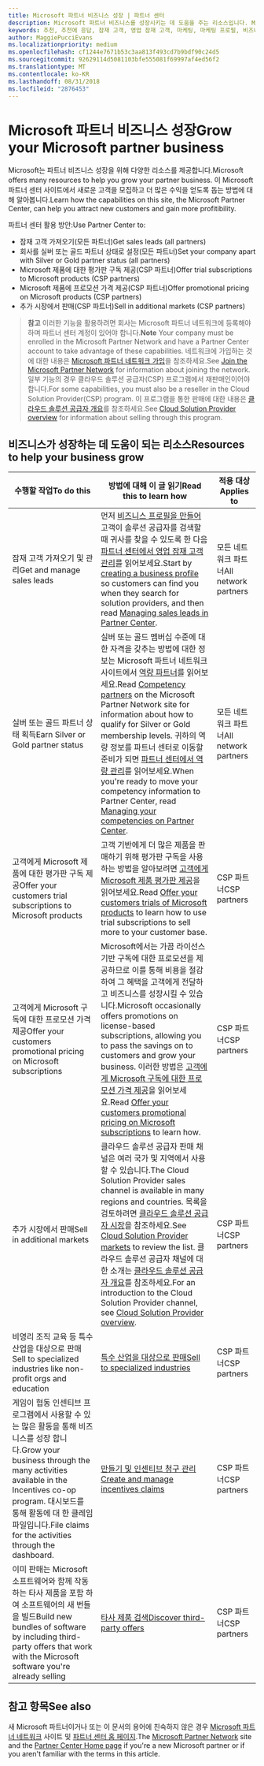 ```yaml
---
title: Microsoft 파트너 비즈니스 성장 | 파트너 센터
description: Microsoft 파트너 비즈니스를 성장시키는 데 도움을 주는 리소스입니다. Microsoft에서 영업 잠재 고객(추천)을 가져오는 방법이 포함됩니다.
keywords: 추천, 추천에 응답, 잠재 고객, 영업 잠재 고객, 마케팅, 마케팅 프로필, 비즈니스 프로필, 비즈니스 성장, 비즈니스 기회, 역량, 실버 멤버십, 골드 멤버십, 평가판 제품, 시장 확장, 국가별 클라우드
author: MaggiePucciEvans
ms.localizationpriority: medium
ms.openlocfilehash: cf1244e7671b53c3aa813f493cd7b9bdf90c24d5
ms.sourcegitcommit: 92629114d5081103bfe555081f69997af4ed56f2
ms.translationtype: MT
ms.contentlocale: ko-KR
ms.lasthandoff: 08/31/2018
ms.locfileid: "2876453"
---
```

# <a name="grow-your-microsoft-partner-business"></a><span data-ttu-id="51810-105">Microsoft 파트너 비즈니스 성장</span><span class="sxs-lookup"><span data-stu-id="51810-105">Grow your Microsoft partner business</span></span> 

<span data-ttu-id="51810-106">Microsoft는 파트너 비즈니스 성장을 위해 다양한 리소스를 제공합니다.</span><span class="sxs-lookup"><span data-stu-id="51810-106">Microsoft offers many resources to help you grow your partner business.</span></span> <span data-ttu-id="51810-107">이 Microsoft 파트너 센터 사이트에서 새로운 고객을 모집하고 더 많은 수익을 얻도록 돕는 방법에 대해 알아봅니다.</span><span class="sxs-lookup"><span data-stu-id="51810-107">Learn how the capabilities on this site, the Microsoft Partner Center, can help you attract new customers and gain more profitibility.</span></span> 

<span data-ttu-id="51810-108">파트너 센터 활용 방안:</span><span class="sxs-lookup"><span data-stu-id="51810-108">Use Partner Center to:</span></span>

-   <span data-ttu-id="51810-109">잠재 고객 가져오기(모든 파트너)</span><span class="sxs-lookup"><span data-stu-id="51810-109">Get sales leads (all partners)</span></span>
-   <span data-ttu-id="51810-110">회사를 실버 또는 골드 파트너 상태로 설정(모든 파트너)</span><span class="sxs-lookup"><span data-stu-id="51810-110">Set your company apart with Silver or Gold partner status (all partners)</span></span>
-   <span data-ttu-id="51810-111">Microsoft 제품에 대한 평가판 구독 제공(CSP 파트너)</span><span class="sxs-lookup"><span data-stu-id="51810-111">Offer trial subscriptions to Microsoft products (CSP partners)</span></span>
-   <span data-ttu-id="51810-112">Microsoft 제품에 프로모션 가격 제공(CSP 파트너)</span><span class="sxs-lookup"><span data-stu-id="51810-112">Offer promotional pricing on Microsoft products (CSP partners)</span></span>
-   <span data-ttu-id="51810-113">추가 시장에서 판매(CSP 파트너)</span><span class="sxs-lookup"><span data-stu-id="51810-113">Sell in additional markets (CSP partners)</span></span>

><span data-ttu-id="51810-114">**참고** 이러한 기능을 활용하려면 회사는 Microsoft 파트너 네트워크에 등록해야 하며 파트너 센터 계정이 있어야 합니다.</span><span class="sxs-lookup"><span data-stu-id="51810-114">**Note** Your company must be enrolled in the Microsoft Partner Network and have a Partner Center account to take advantage of these capabilities.</span></span> <span data-ttu-id="51810-115">네트워크에 가입하는 것에 대한 내용은 [Microsoft 파트너 네트워크 가입](mpn-overview.md)을 참조하세요.</span><span class="sxs-lookup"><span data-stu-id="51810-115">See [Join the Microsoft Partner Network](mpn-overview.md) for information about joining the network.</span></span> <span data-ttu-id="51810-116">일부 기능의 경우 클라우드 솔루션 공급자(CSP) 프로그램에서 재판매인이어야 합니다.</span><span class="sxs-lookup"><span data-stu-id="51810-116">For some capabilities, you must also be a reseller in the Cloud Solution Provider(CSP) program.</span></span> <span data-ttu-id="51810-117">이 프로그램을 통한 판매에 대한 내용은 [클라우드 솔루션 공급자 개요](csp-overview.md)를 참조하세요.</span><span class="sxs-lookup"><span data-stu-id="51810-117">See [Cloud Solution Provider overview](csp-overview.md) for information about selling through this program.</span></span>

## <a name="resources-to-help-your-business-grow"></a><span data-ttu-id="51810-118">비즈니스가 성장하는 데 도움이 되는 리소스</span><span class="sxs-lookup"><span data-stu-id="51810-118">Resources to help your business grow</span></span>

|  **<span data-ttu-id="51810-119">수행할 작업</span><span class="sxs-lookup"><span data-stu-id="51810-119">To do this</span></span>**  |  **<span data-ttu-id="51810-120">방법에 대해 이 글 읽기</span><span class="sxs-lookup"><span data-stu-id="51810-120">Read this to learn how</span></span>**  |  **<span data-ttu-id="51810-121">적용 대상</span><span class="sxs-lookup"><span data-stu-id="51810-121">Applies to</span></span>**  |
|--------------|-----------|--------------
| <span data-ttu-id="51810-122">잠재 고객 가져오기 및 관리</span><span class="sxs-lookup"><span data-stu-id="51810-122">Get and manage sales leads</span></span> | <span data-ttu-id="51810-123">먼저 [비즈니스 프로필을 만들어](create-a-marketing-profile.md) 고객이 솔루션 공급자를 검색할 때 귀사를 찾을 수 있도록 한 다음 [파트너 센터에서 영업 잠재 고객 관리](responding-to-referrals.md)를 읽어보세요.</span><span class="sxs-lookup"><span data-stu-id="51810-123">Start by [creating a business profile](create-a-marketing-profile.md) so customers can find you when they search for solution providers, and then read [Managing sales leads in Partner Center](responding-to-referrals.md).</span></span> | <span data-ttu-id="51810-124">모든 네트워크 파트너</span><span class="sxs-lookup"><span data-stu-id="51810-124">All network partners</span></span> |
| <span data-ttu-id="51810-125">실버 또는 골드 파트너 상태 획득</span><span class="sxs-lookup"><span data-stu-id="51810-125">Earn Silver or Gold partner status</span></span> | <span data-ttu-id="51810-126">실버 또는 골드 멤버십 수준에 대한 자격을 갖추는 방법에 대한 정보는 Microsoft 파트너 네트워크 사이트에서 [역량 파트너](https://partner.microsoft.com/membership/competencies)를 읽어보세요.</span><span class="sxs-lookup"><span data-stu-id="51810-126">Read [Competency partners](https://partner.microsoft.com/membership/competencies) on the Microsoft Partner Network site for information about how to qualify for Silver or Gold membership levels.</span></span> <span data-ttu-id="51810-127">귀하의 역량 정보를 파트너 센터로 이동할 준비가 되면 [파트너 센터에서 역량 관리](competencies.md)를 읽어보세요.</span><span class="sxs-lookup"><span data-stu-id="51810-127">When you're ready to move your competency information to Partner Center, read [Managing your competencies on Partner Center](competencies.md).</span></span> | <span data-ttu-id="51810-128">모든 네트워크 파트너</span><span class="sxs-lookup"><span data-stu-id="51810-128">All network partners</span></span> |
| <span data-ttu-id="51810-129">고객에게 Microsoft 제품에 대한 평가판 구독 제공</span><span class="sxs-lookup"><span data-stu-id="51810-129">Offer your customers trial subscriptions to Microsoft products</span></span> | <span data-ttu-id="51810-130">고객 기반에게 더 많은 제품을 판매하기 위해 평가판 구독을 사용하는 방법을 알아보려면 [고객에게 Microsoft 제품 평가판 제공](offer-your-customers-trials-of-microsoft-products.md)을 읽어보세요.</span><span class="sxs-lookup"><span data-stu-id="51810-130">Read [Offer your customers trials of Microsoft products](offer-your-customers-trials-of-microsoft-products.md) to learn how to use trial subscriptions to sell more to your customer base.</span></span>| <span data-ttu-id="51810-131">CSP 파트너</span><span class="sxs-lookup"><span data-stu-id="51810-131">CSP partners</span></span> |
| <span data-ttu-id="51810-132">고객에게 Microsoft 구독에 대한 프로모션 가격 제공</span><span class="sxs-lookup"><span data-stu-id="51810-132">Offer your customers promotional pricing on Microsoft subscriptions</span></span> | <span data-ttu-id="51810-133">Microsoft에서는 가끔 라이선스 기반 구독에 대한 프로모션을 제공하므로 이를 통해 비용을 절감하여 그 혜택을 고객에게 전달하고 비즈니스를 성장시킬 수 있습니다.</span><span class="sxs-lookup"><span data-stu-id="51810-133">Microsoft occasionally offers promotions on license-based subscriptions, allowing you to pass the savings on to customers and grow your business.</span></span> <span data-ttu-id="51810-134">이러한 방법은 [고객에게 Microsoft 구독에 대한 프로모션 가격 제공](promotions.md)을 읽어보세요.</span><span class="sxs-lookup"><span data-stu-id="51810-134">Read [Offer your customers promotional pricing on Microsoft subscriptions](promotions.md) to learn how.</span></span> | <span data-ttu-id="51810-135">CSP 파트너</span><span class="sxs-lookup"><span data-stu-id="51810-135">CSP partners</span></span> |
| <span data-ttu-id="51810-136">추가 시장에서 판매</span><span class="sxs-lookup"><span data-stu-id="51810-136">Sell in additional markets</span></span> | <span data-ttu-id="51810-137">클라우드 솔루션 공급자 판매 채널은 여러 국가 및 지역에서 사용할 수 있습니다.</span><span class="sxs-lookup"><span data-stu-id="51810-137">The Cloud Solution Provider sales channel is available in many regions and countries.</span></span> <span data-ttu-id="51810-138">목록을 검토하려면 [클라우드 솔루션 공급자 시장](agreements.md)을 참조하세요.</span><span class="sxs-lookup"><span data-stu-id="51810-138">See [Cloud Solution Provider markets](agreements.md) to review the list.</span></span> <span data-ttu-id="51810-139">클라우드 솔루션 공급자 채널에 대한 소개는 [클라우드 솔루션 공급자 개요](csp-overview.md)를 참조하세요.</span><span class="sxs-lookup"><span data-stu-id="51810-139">For an introduction to the Cloud Solution Provider channel, see [Cloud Solution Provider overview](csp-overview.md).</span></span>  | <span data-ttu-id="51810-140">CSP 파트너</span><span class="sxs-lookup"><span data-stu-id="51810-140">CSP partners</span></span> |
<span data-ttu-id="51810-141">비영리 조직 교육 등 특수 산업을 대상으로 판매</span><span class="sxs-lookup"><span data-stu-id="51810-141">Sell to specialized industries like non-profit orgs and education</span></span>|[<span data-ttu-id="51810-142">특수 산업을 대상으로 판매</span><span class="sxs-lookup"><span data-stu-id="51810-142">Sell to specialized industries</span></span>](get-special-pricing-for-offers.md)|<span data-ttu-id="51810-143">CSP 파트너</span><span class="sxs-lookup"><span data-stu-id="51810-143">CSP partners</span></span>|
|<span data-ttu-id="51810-144">게임이 협동 인센티브 프로그램에서 사용할 수 있는 많은 활동을 통해 비즈니스를 성장 합니다.</span><span class="sxs-lookup"><span data-stu-id="51810-144">Grow your business through the many activities available in the Incentives co-op program.</span></span> <span data-ttu-id="51810-145">대시보드를 통해 활동에 대 한 클레임 파일입니다.</span><span class="sxs-lookup"><span data-stu-id="51810-145">File claims for the activities through the dashboard.</span></span>| [<span data-ttu-id="51810-146">만들기 및 인센티브 청구 관리</span><span class="sxs-lookup"><span data-stu-id="51810-146">Create and manage incentives claims</span></span>](create-incentives-claims.md)|<span data-ttu-id="51810-147">CSP 파트너</span><span class="sxs-lookup"><span data-stu-id="51810-147">CSP partners</span></span>|
|<span data-ttu-id="51810-148">이미 판매는 Microsoft 소프트웨어와 함께 작동 하는 타사 제품을 포함 하 여 소프트웨어의 새 번들을 빌드</span><span class="sxs-lookup"><span data-stu-id="51810-148">Build new bundles of software by including third-party offers that work with the Microsoft software you're already selling</span></span>|[<span data-ttu-id="51810-149">타사 제품 검색</span><span class="sxs-lookup"><span data-stu-id="51810-149">Discover third-party offers</span></span>](third-party-offers.md)|<span data-ttu-id="51810-150">CSP 파트너</span><span class="sxs-lookup"><span data-stu-id="51810-150">CSP partners</span></span>|

## <a name="see-also"></a><span data-ttu-id="51810-151">참고 항목</span><span class="sxs-lookup"><span data-stu-id="51810-151">See also</span></span>

<span data-ttu-id="51810-152">새 Microsoft 파트너이거나 또는 이 문서의 용어에 친숙하지 않은 경우 [Microsoft 파트너 네트워크](https://partner.microsoft.com) 사이트 및 [파트너 센터 홈 페이지](https://partnercenter.microsoft.com/partner/home).</span><span class="sxs-lookup"><span data-stu-id="51810-152">The [Microsoft Partner Network](https://partner.microsoft.com) site and the [Partner Center Home page](https://partnercenter.microsoft.com/partner/home) if you're a new Microsoft partner or if you aren't familiar with the terms in this article.</span></span>


